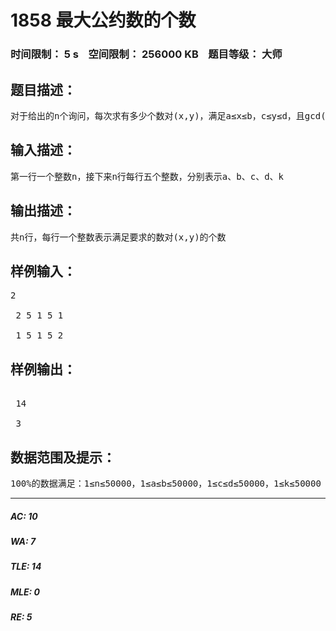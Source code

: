 # 1858 最大公约数的个数   
### 时间限制： 5 s&nbsp;&nbsp;&nbsp;&nbsp;空间限制： 256000 KB&nbsp;&nbsp;&nbsp;&nbsp;题目等级： 大师  
## 题目描述：  

<pre>
对于给出的n个询问，每次求有多少个数对(x,y)，满足a≤x≤b，c≤y≤d，且gcd(x,y) = k，gcd(x,y)函数为x和y的最大公约数。
</pre>
  
  
## 输入描述：  

<pre>
第一行一个整数n，接下来n行每行五个整数，分别表示a、b、c、d、k
</pre>
  
  
## 输出描述：  

<pre>
共n行，每行一个整数表示满足要求的数对(x,y)的个数
</pre>
  
  
## 样例输入：  

<pre>
2  
  
 2 5 1 5 1  
  
 1 5 1 5 2
</pre>
  
  
## 样例输出：  

<pre>
  
 14  
  
 3
</pre>
  
  
## 数据范围及提示：  

<pre>
100%的数据满足：1≤n≤50000，1≤a≤b≤50000，1≤c≤d≤50000，1≤k≤50000
</pre>
  
  
***  

##### AC: 10  
##### WA: 7  
##### TLE: 14  
##### MLE: 0  
##### RE: 5  
